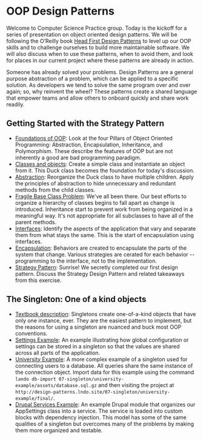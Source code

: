 # OOP Design Patterns

Welcome to Computer Science Practice group. Today is the kickoff for a series of presentation on object oriented design patterns. We will be following the O’Reilly book [Head First Design Patterns](https://bookshop.org/books/head-first-design-patterns-building-extensible-and-maintainable-object-oriented-software/9781492078005) to level up our OOP skills and to challenge ourselves to build more maintainable software. We will also discuss when to use these patterns, when to avoid them, and look for places in our current project where these patterns are already in action.

Someone has already solved your problems. Design Patterns are a general purpose abstraction of a problem, which can be applied to a specific solution. As developers we tend to solve the same program over and over again; so, why reinvent the wheel? These patterns create a shared language that empower teams and allow others to onboard quickly and share work readily.

## Getting Started with the Strategy Pattern

- [Foundations of OOP](00-intro/foundations-of-oop.md): Look at the four Pillars of Object Oriented Programming: Abstraction, Encapsulation, Inheritance, and Polymorphism. These describe the features of OOP but are not inherently a good are bad programming paradigm.
- [Classes and objects](01-class-and-objects/final.php): Create a simple class and instantiate an object from it. This Duck class becomes the foundation for today's discussion.
- [Abstraction](02-abstraction/final.php): Reorganize the Duck class to have multiple children. Apply the principles of abstraction to hide unnecessary and redundant methods from the child classes.
- [Fragile Base Class Problem](03-fragile-base-class/final.php): We've all been there. Our best efforts to organize a hierarchy of classes begins to fall apart as change is introduced. Inheritance start to prevent work from being organized in a meaningful way. It's not appropriate for all subclasses to have all of the parent methods.
- [Interfaces](04-interfaces/final.php): Identify the aspects of the application that vary and separate them from what stays the same. This is the start of encapsulation using interfaces.
- [Encapsulation](05-encapsulate/final.php): Behaviors are created to encapsulate the parts of the system that change. Various strategies are cerated for each behavior -- programming to the interface, not to the implementation.
- [Strategy Pattern](06-strategy/strategy-pattern.md): Sunrise! We secretly completed our first design pattern. Discuss the Strategy Design Pattern and related takeaways from this exercise.

## The Singleton: One of a kind objects

- [Textbook description](07-singleton/singleton-pattern.md): Singletons create one-of-a-kind objects that have only one instance, ever. They are the easiest pattern to implement, but the reasons for using a singleton are nuanced and buck most OOP conventions.
- [Settings Example](07-singleton/settings-example/final/settings.php): An example illustrating how global configuration or settings can be stored in a singleton so that the values are shared across all parts of the application.
- [University Example](07-singleton/university-example/final/Connect.php): A more complex example of a singleton used for connecting users to a database. All queries share the same instance of the connection object. Import data for this example using the command `lando db-import 07-singleton/university-example/assets/database.sql.gz` and then visiting the project at `http://design-patterns.lndo.site/07-singleton/university-example/final/`.
- [Drupal Services Example](07-singleton/drupal-service-example/mymodule): An example Drupal module that organizes our AppSettings class into a service. The service is loaded into custom blocks with dependency injection. This model has some of the same qualities of a singleton but overcomes many of the problems by making them more organized and testable.
